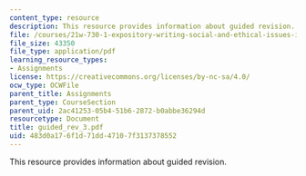 ```yaml
---
content_type: resource
description: This resource provides information about guided revision.
file: /courses/21w-730-1-expository-writing-social-and-ethical-issues-in-print-photography-and-film-fall-2005/483d0a176f1d71dd47107f3137378552_guided_rev_3.pdf
file_size: 43350
file_type: application/pdf
learning_resource_types:
- Assignments
license: https://creativecommons.org/licenses/by-nc-sa/4.0/
ocw_type: OCWFile
parent_title: Assignments
parent_type: CourseSection
parent_uid: 2ac41253-05b4-51b6-2872-b0abbe36294d
resourcetype: Document
title: guided_rev_3.pdf
uid: 483d0a17-6f1d-71dd-4710-7f3137378552
---
```

This resource provides information about guided revision.